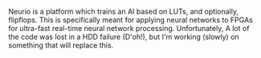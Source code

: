 Neurio is a platform which trains an AI based on LUTs, and optionally, flipflops. This is specifically meant for applying neural networks to FPGAs for ultra-fast real-time neural network processing. Unfortunately, A lot of the code was lost in a HDD failure (D'oh!), but I'm working (slowly) on something that will replace this.
